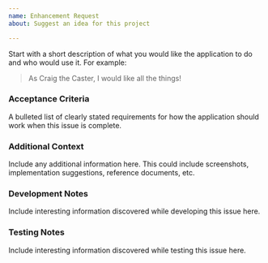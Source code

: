 ```yaml
---
name: Enhancement Request
about: Suggest an idea for this project

---
```


Start with a short description of what you would like the application to do and who would use it. For example:
> As Craig the Caster, I would like all the things!

### Acceptance Criteria

A bulleted list of clearly stated requirements for how the application should work when this issue is complete.

### Additional Context

Include any additional information here. This could include screenshots, implementation suggestions, reference documents, etc.

### Development Notes

Include interesting information discovered while developing this issue here.

### Testing Notes

Include interesting information discovered while testing this issue here.
